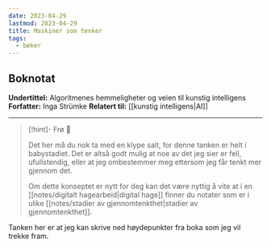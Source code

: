 ```yaml
---
date: 2023-04-29
lastmod: 2023-04-29
title: Maskiner som tenker
tags:
  - bøker
---
```

## Boknotat

**Undertittel:** Algoritmenes hemmeligheter og veien til kunstig intelligens
**Forfatter:** Inga Strümke
**Relatert til:** [[kunstig intelligens|AI]]

---
> [!hint]- Frø  🌱
>
> Det her må du nok ta med en klype salt, for denne tanken er helt i babystadiet. Det er altså godt mulig at noe av det jeg sier er feil, ufullstendig, eller at jeg ombestemmer meg ettersom jeg får tenkt mer gjennom det.
> 
> Om dette konseptet er nytt for deg kan det være nyttig å vite at i en [[notes/digitalt hagearbeid|digital hage]] finner du notater som er i ulike [[notes/stadier av gjennomtenkthet|stadier av gjennomtenkthet]].

Tanken her er at jeg kan skrive ned høydepunkter fra boka som jeg vil trekke fram.
